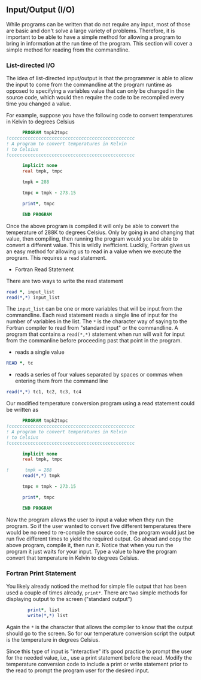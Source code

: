 ## Input/Output (I/O)

While programs can be written that do not require any input, most of those are basic and don't solve a large variety of problems. Therefore, it is important to be able to have a simple method for allowing a program to bring in information at the run time of the program. This section will cover a simple method for reading from the commandline.

### List-directed I/O

The idea of list-directed input/output is that the programmer is able to allow the input to come from the commandline at the program runtime as opposed to specifying a variables value that can only be changed in the source code, which would then require the code to be recompiled every time you changed a value.

For example, suppose you have the following code to convert temperatures in Kelvin to degrees Celsius

```fortran
      PROGRAM tmpk2tmpc
!ccccccccccccccccccccccccccccccccccccccccccccccc
! A program to convert temperatures in Kelvin
! to Celsius
!ccccccccccccccccccccccccccccccccccccccccccccccc

      implicit none
      real tmpk, tmpc

      tmpk = 288

      tmpc = tmpk - 273.15

      print*, tmpc

      END PROGRAM
```

Once the above program is compiled it will only be able to convert the temperature of 288K to degrees Celsius. Only by going in and changing that value, then compiling, then running the program would you be able to convert a different value. This is wildly inefficient. Luckily, Fortran gives us an easy method for allowing us to read in a value when we execute the program. This requires a `read` statement.

* Fortran Read Statement

There are two ways to write the read statement
```fortran
read *, input_list
read(*,*) input_list
```
The `input_list` can be one or more variables that will be input from the commandline. Each read statement reads a single line of input for the number of variables in the list. The `*` is the character way of saying to the Fortran compiler to read from "standard input" or the commandline. A program that contains a `read(*,*)` statement when run will wait for input from the commanline before proceeding past that point in the program.
* reads a single value
```fortran
READ *, tc
```
* reads a series of four values separated by spaces or commas when entering them from the command line
```fortran
read(*,*) tc1, tc2, tc3, tc4
```
Our modified temperature conversion program using a read statement could be written as

```fortran
      PROGRAM tmpk2tmpc
!ccccccccccccccccccccccccccccccccccccccccccccccc
! A program to convert temperatures in Kelvin
! to Celsius
!ccccccccccccccccccccccccccccccccccccccccccccccc

      implicit none
      real tmpk, tmpc

!      tmpk = 288
      read(*,*) tmpk

      tmpc = tmpk - 273.15

      print*, tmpc

      END PROGRAM
```
Now the program allows the user to input a value when they run the program. So if the user wanted to convert five different temperatures there would be no need to re-compile the source code, the program would just be run five different times to yield the required output. Go ahead and copy the above program, compile it, then run it. Notice that when you run the program it just waits for your input. Type a value to have the program convert that temperature in Kelvin to degrees Celsius.

### Fortran Print Statement

You likely already noticed the method for simple file output that has been used a couple of times already, `print*`. There are two simple methods for displaying output to the screen ("standard output")

```fortran
		print*, list
		write(*,*) list
```		
Again the `*` is the character that allows the compiler to know that the output should go to the screen. So for our temperature conversion script the output is the temperature in degrees Celsius.


Since this type of input is "interactive" it’s good practice to prompt the user for the needed value, i.e., use a print statement before the read. Modify the temperature conversion code to include a print or write statement prior to the read to prompt the program user for the desired input.
